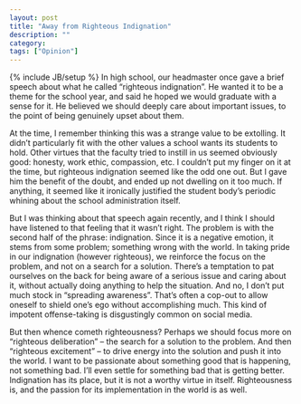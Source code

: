 ```yaml
---
layout: post
title: "Away from Righteous Indignation"
description: ""
category: 
tags: ["Opinion"]
---
```

{% include JB/setup %}
In high school, our headmaster once gave a brief speech about what he called “righteous indignation”. He wanted it to be a theme for the school year, and said he hoped we would graduate with a sense for it. He believed we should deeply care about important issues, to the point of being genuinely upset about them.

At the time, I remember thinking this was a strange value to be extolling. It didn’t particularly fit with the other values a school wants its students to hold. Other virtues that the faculty tried to instill in us seemed obviously good: honesty, work ethic, compassion, etc. I couldn’t put my finger on it at the time, but righteous indignation seemed like the odd one out. But I gave him the benefit of the doubt, and ended up not dwelling on it too much. If anything, it seemed like it ironically justified the student body’s periodic whining about the school administration itself.

But I was thinking about that speech again recently, and I think I should have listened to that feeling that it wasn’t right. The problem is with the second half of the phrase: indignation. Since it is a negative emotion, it stems from some problem; something wrong with the world. In taking pride in our indignation (however righteous), we reinforce the focus on the problem, and not on a search for a solution. There’s a temptation to pat ourselves on the back for being aware of a serious issue and caring about it, without actually doing anything to help the situation. And no, I don’t put much stock in “spreading awareness”. That’s often a cop-out to allow oneself to shield one’s ego without accomplishing much. This kind of impotent offense-taking is disgustingly common on social media.

But then whence cometh righteousness? Perhaps we should focus more on “righteous deliberation” – the search for a solution to the problem. And then “righteous excitement” – to drive energy into the solution and push it into the world. I want to be passionate about something good that is happening, not something bad. I’ll even settle for something bad that is getting better. Indignation has its place, but it is not a worthy virtue in itself. Righteousness is, and the passion for its implementation in the world is as well.